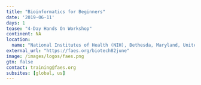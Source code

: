 ```yaml
---
title: "Bioinformatics for Beginners"
date: '2019-06-11'
days: 1
tease: "4-Day Hands On Workshop"
continent: NA
location:
  name: "National Institutes of Health (NIH), Bethesda, Maryland, United States"
external_url: "https://faes.org/biotech82june"
image: /images/logos/faes.png
gtn: false
contact: training@faes.org
subsites: [global, us]
---
```

